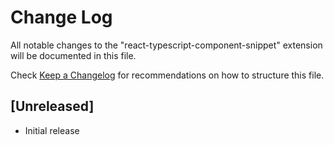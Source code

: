 # Change Log

All notable changes to the "react-typescript-component-snippet" extension will be documented in this file.

Check [Keep a Changelog](http://keepachangelog.com/) for recommendations on how to structure this file.

## [Unreleased]

- Initial release